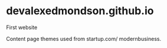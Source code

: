 # devalexedmondson.github.io
First website

Content page themes used from startup.com/ modernbusiness. 